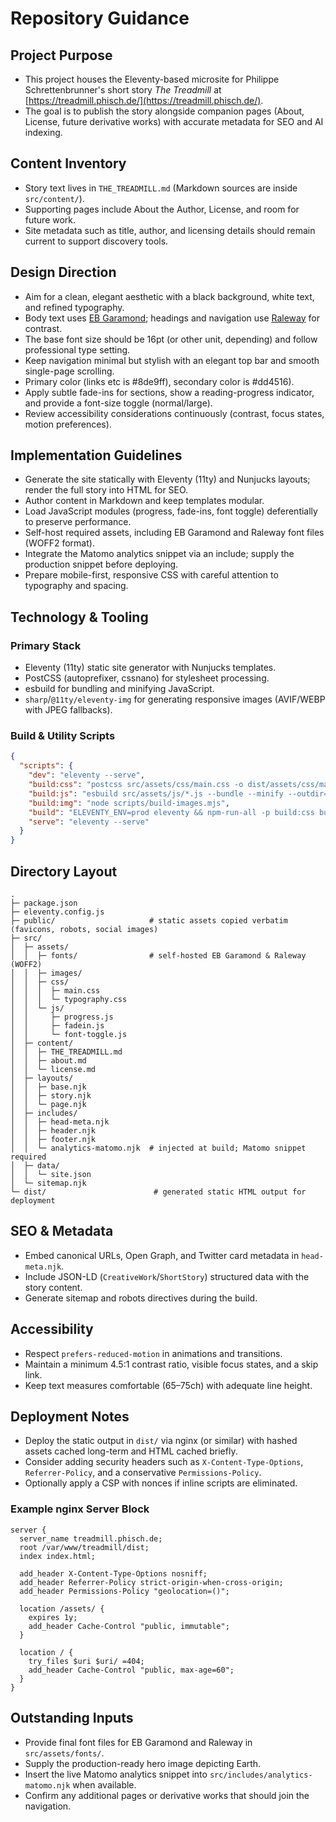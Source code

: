 # Repository Guidance

## Project Purpose
- This project houses the Eleventy-based microsite for Philippe Schrettenbrunner's short story *The Treadmill* at [https://treadmill.phisch.de/](https://treadmill.phisch.de/).
- The goal is to publish the story alongside companion pages (About, License, future derivative works) with accurate metadata for SEO and AI indexing.

## Content Inventory
- Story text lives in `THE_TREADMILL.md` (Markdown sources are inside `src/content/`).
- Supporting pages include About the Author, License, and room for future work.
- Site metadata such as title, author, and licensing details should remain current to support discovery tools.

## Design Direction
- Aim for a clean, elegant aesthetic with a black background, white text, and refined typography.
- Body text uses [EB Garamond](https://fonts.google.com/specimen/EB+Garamond); headings and navigation use [Raleway](https://fonts.google.com/specimen/Raleway) for contrast.
- The base font size should be 16pt (or other unit, depending) and follow professional type setting.
- Keep navigation minimal but stylish with an elegant top bar and smooth single-page scrolling.
- Primary color (links etc is #8de9ff), secondary color is #dd4516).
- Apply subtle fade-ins for sections, show a reading-progress indicator, and provide a font-size toggle (normal/large).
- Review accessibility considerations continuously (contrast, focus states, motion preferences).

## Implementation Guidelines
- Generate the site statically with Eleventy (11ty) and Nunjucks layouts; render the full story into HTML for SEO.
- Author content in Markdown and keep templates modular.
- Load JavaScript modules (progress, fade-ins, font toggle) deferentially to preserve performance.
- Self-host required assets, including EB Garamond and Raleway font files (WOFF2 format).
- Integrate the Matomo analytics snippet via an include; supply the production snippet before deploying.
- Prepare mobile-first, responsive CSS with careful attention to typography and spacing.

## Technology & Tooling
### Primary Stack
- Eleventy (11ty) static site generator with Nunjucks templates.
- PostCSS (autoprefixer, cssnano) for stylesheet processing.
- esbuild for bundling and minifying JavaScript.
- `sharp`/`@11ty/eleventy-img` for generating responsive images (AVIF/WEBP with JPEG fallbacks).

### Build & Utility Scripts
```json
{
  "scripts": {
    "dev": "eleventy --serve",
    "build:css": "postcss src/assets/css/main.css -o dist/assets/css/main.css",
    "build:js": "esbuild src/assets/js/*.js --bundle --minify --outdir=dist/assets/js --format=esm",
    "build:img": "node scripts/build-images.mjs",
    "build": "ELEVENTY_ENV=prod eleventy && npm-run-all -p build:css build:js build:img",
    "serve": "eleventy --serve"
  }
}
```

## Directory Layout
```
.
├─ package.json
├─ eleventy.config.js
├─ public/                     # static assets copied verbatim (favicons, robots, social images)
├─ src/
│  ├─ assets/
│  │  ├─ fonts/                # self-hosted EB Garamond & Raleway (WOFF2)
│  │  ├─ images/
│  │  ├─ css/
│  │  │  ├─ main.css
│  │  │  └─ typography.css
│  │  └─ js/
│  │     ├─ progress.js
│  │     ├─ fadein.js
│  │     └─ font-toggle.js
│  ├─ content/
│  │  ├─ THE_TREADMILL.md
│  │  ├─ about.md
│  │  └─ license.md
│  ├─ layouts/
│  │  ├─ base.njk
│  │  ├─ story.njk
│  │  └─ page.njk
│  ├─ includes/
│  │  ├─ head-meta.njk
│  │  ├─ header.njk
│  │  ├─ footer.njk
│  │  └─ analytics-matomo.njk  # injected at build; Matomo snippet required
│  ├─ data/
│  │  └─ site.json
│  └─ sitemap.njk
└─ dist/                        # generated static HTML output for deployment
```

## SEO & Metadata
- Embed canonical URLs, Open Graph, and Twitter card metadata in `head-meta.njk`.
- Include JSON-LD (`CreativeWork`/`ShortStory`) structured data with the story content.
- Generate sitemap and robots directives during the build.

## Accessibility
- Respect `prefers-reduced-motion` in animations and transitions.
- Maintain a minimum 4.5:1 contrast ratio, visible focus states, and a skip link.
- Keep text measures comfortable (65–75ch) with adequate line height.

## Deployment Notes
- Deploy the static output in `dist/` via nginx (or similar) with hashed assets cached long-term and HTML cached briefly.
- Consider adding security headers such as `X-Content-Type-Options`, `Referrer-Policy`, and a conservative `Permissions-Policy`.
- Optionally apply a CSP with nonces if inline scripts are eliminated.

### Example nginx Server Block
```nginx
server {
  server_name treadmill.phisch.de;
  root /var/www/treadmill/dist;
  index index.html;

  add_header X-Content-Type-Options nosniff;
  add_header Referrer-Policy strict-origin-when-cross-origin;
  add_header Permissions-Policy "geolocation=()";

  location /assets/ {
    expires 1y;
    add_header Cache-Control "public, immutable";
  }

  location / {
    try_files $uri $uri/ =404;
    add_header Cache-Control "public, max-age=60";
  }
}
```

## Outstanding Inputs
- Provide final font files for EB Garamond and Raleway in `src/assets/fonts/`.
- Supply the production-ready hero image depicting Earth.
- Insert the live Matomo analytics snippet into `src/includes/analytics-matomo.njk` when available.
- Confirm any additional pages or derivative works that should join the navigation.
